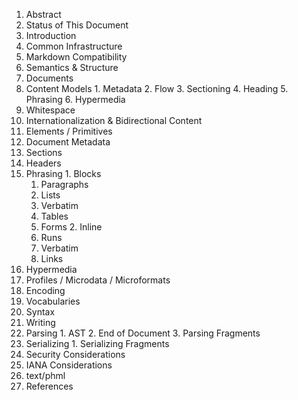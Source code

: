 1. Abstract
2. Status of This Document
3. Introduction
4. Common Infrastructure
  1. Markdown Compatibility
5. Semantics & Structure
  1. Documents
  2. Content Models
    1. Metadata
    2. Flow
    3. Sectioning
    4. Heading
    5. Phrasing
    6. Hypermedia
  3. Whitespace
  4. Internationalization & Bidirectional Content 
6. Elements / Primitives
  1. Document Metadata
  2. Sections
   1. Headers
  3. Phrasing
    1. Blocks
      1. Paragraphs
      2. Lists
      3. Verbatim
      4. Tables
      5. Forms
    2. Inline
      1. Runs
      2. Verbatim
      3. Links
  4. Hypermedia 
7. Profiles / Microdata / Microformats
  1. Encoding
  2. Vocabularies
8. Syntax
  1. Writing
  2. Parsing
    1. AST
    2. End of Document
    3. Parsing Fragments
  3. Serializing
    1. Serializing Fragments
9. Security Considerations
10. IANA Considerations
  1. text/phml
11. References